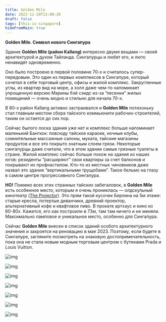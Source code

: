 ```yaml
---
title: Golden Mile
date: 2022-11-20T13:00:20
draft: false
tags: [this-is-singapore]
hideFromMain: true
---
```

**Golden Mile. Символ нового Сингапура**

Здание **Golden Mile (район Kallang)** интересно двумя вещами — своей архитектурой и духом Тайланда. Сингапурцы и любят его, и люто ненавидят одновременно.

Оно было построено в первой половине 70-х и считалось супер-передовым. Это один из первых комплексов в Сингапуре, который сочетал в себе торговый центр, офисы и жилой комплекс. Закругленные углы, из квартир вид на море, а холл даже чем-то напоминает упрощенную версию Марины бэй сэндс из-за “лесенки” жилых помещений — очень модно и стильно для начала 70-х.

В 80-х район Kallang активно застраивался и **Golden Mile** потихоньку стал главным местом сбора тайского коммьюнити рабочих-строителей, таким он остается до сих пор. 

Сейчас былого лоска здания уже нет и комплекс больше напоминает маленький Бангкок: повсюду тайское караоке, ночные клубы, сомнительные массажные салоны, муката, тайские магазины продуктов и все это покрыто знатным слоем грязи. Некоторые сингапурцы даже считали, что в этом здании самые грязные туалеты в стране. Жилой комплекс сейчас больше похож на здания из наших югов: резиденты “расширяют” свои квартиры за счет балконов и покрывают их профнастилом. Кто-то из местных чиновников даже назвал это здание “вертикальными трущобами”. Такое бельмо на глазу в самом центре прогрессивного Сингапура. 

**НО!** Помимо всех этих странных тайских забегаловок, в **Golden Mile** есть особенное место, которым я очень прониклась — олдскульный кинотеатр ([The Projector](https://theprojector.sg/)). Это прям такой кусочек Берлина на 5м этаже: старые кресла, потертые диванчики, древний проектор, альтернативный кофе и квафтовое пиво. В прокате артхаус и кино из 60-80х. Кажется, его как построили в 73м, там там ничего и не меняли. Максимально ламповое и уникальное место, особенно для Сингапура.

Сейчас **Golden Mile** внесен в список зданий особого архитектурного значения и закроется на реновацию в мае 2023. Поэтому, если будете в Сингапуре, загляните посмотреть на знаковую достопримечательность, пока она не стала новым модным торговым центром с бутиками Prada и Louis Vuitton.

![img](/images/this-is-singapore/photos/photo_162@20-11-2022_13-00-13.jpg#center)

![img](/images/this-is-singapore/photos/photo_163@20-11-2022_13-00-13.jpg#center)

![img](/images/this-is-singapore/photos/photo_164@20-11-2022_13-00-13.jpg#center)

![img](/images/this-is-singapore/photos/photo_165@20-11-2022_13-00-14.jpg#center)

![img](/images/this-is-singapore/photos/photo_166@20-11-2022_13-00-14.jpg#center)

![img](/images/this-is-singapore/photos/photo_167@20-11-2022_13-00-14.jpg#center)

![img](/images/this-is-singapore/photos/photo_168@20-11-2022_13-00-14.jpg#center)
